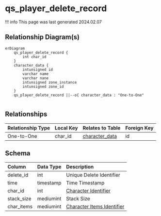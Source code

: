 # qs_player_delete_record

!!! info
	This page was last generated 2024.02.07

## Relationship Diagram(s)

```mermaid
erDiagram
    qs_player_delete_record {
        int char_id
    }
    character_data {
        intunsigned id
        varchar name
        varchar nane
        intunsigned zone_instance
        intunsigned zone_id
    }
    qs_player_delete_record ||--o{ character_data : "One-to-One"


```


## Relationships

| Relationship Type | Local Key | Relates to Table | Foreign Key |
| :--- | :--- | :--- | :--- |
| One-to-One | char_id | [character_data](../../schema/characters/character_data.md) | id |


## Schema

| Column | Data Type | Description |
| :--- | :--- | :--- |
| delete_id | int | Unique Delete Identifier |
| time | timestamp | Time Timestamp |
| char_id | int | [Character Identifier](../../schema/characters/character_data.md) |
| stack_size | mediumint | Stack Size |
| char_items | mediumint | [Character Items Identifier](../../schema/items/items.md) |

